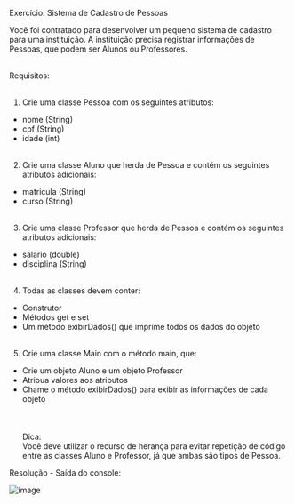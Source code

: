 <p>Exercício: Sistema de Cadastro de Pessoas</p>

Você foi contratado para desenvolver um pequeno sistema de cadastro para uma instituição. A instituição precisa registrar informações de Pessoas, que podem ser Alunos ou Professores.<br><br>

Requisitos:<br><br>
1.	Crie uma classe Pessoa com os seguintes atributos:<br>
-	nome (String)<br>
-	cpf (String)<br>
-	idade (int)<br><br>
2.	Crie uma classe Aluno que herda de Pessoa e contém os seguintes atributos adicionais:<br>
-	matricula (String)<br>
-	curso (String)<br><br>
3.	Crie uma classe Professor que herda de Pessoa e contém os seguintes atributos adicionais:<br>
-	salario (double)<br>
-	disciplina (String)<br><br>
4.	Todas as classes devem conter:<br>
-	Construtor<br>
-	Métodos get e set<br>
-	Um método exibirDados() que imprime todos os dados do objeto<br><br>
5.	Crie uma classe Main com o método main, que:<br>
-	Crie um objeto Aluno e um objeto Professor<br>
-	Atribua valores aos atributos<br>
-	Chame o método exibirDados() para exibir as informações de cada objeto<br><br>
<br><br>
Dica:<br>
Você deve utilizar o recurso de herança para evitar repetição de código entre as classes Aluno e Professor, já que ambas são tipos de Pessoa.<br>

Resolução - Saída do console:

![image](https://github.com/user-attachments/assets/1a3c0d88-b89d-4773-8d84-3dda9891dcf3)
